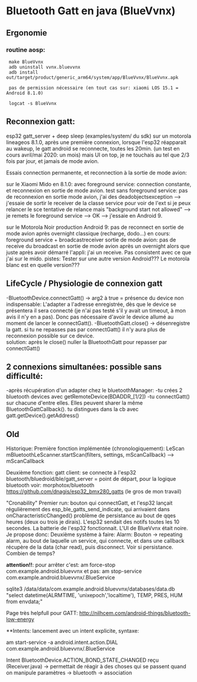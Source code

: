 # Bluetooth Gatt en java (BlueVvnx)
 
## Ergonomie
	 
### routine aosp:
	 make BlueVvnx 
	 adb uninstall vvnx.bluevvnx 
	 adb install out/target/product/generic_arm64/system/app/BlueVvnx/BlueVvnx.apk
	 
	 pas de permission nécessaire (en tout cas sur: xiaomi LOS 15.1 = Android 8.1.0)
	 
	 logcat -s BlueVvnx

## Reconnexion gatt:

esp32 gatt_server + deep sleep (examples/system/ du sdk)
sur un motorola lineageos 8.1.0, après une première connexion, lorsque l'esp32 réapparait au wakeup, le gatt android se reconnecte, toutes les 20min. 
	(un test en cours avril/mai 2020: un mois)
mais UI on top, je ne touchais au tel que 2/3 fois par jour, et jamais de mode avion.

Essais connection permanente, et reconnection à la sortie de mode avion:

sur le Xiaomi Mido en 8.1.0: 
avec foreground service: connection constante, et reconnexion en sortie de mode avion.
test sans foreground service: 
	pas de reconnexion en sortie mode avion, j'ai des deadobjectsexception
		--> j'essaie de sortir le receiver de la classe service pour voir de l'ext si je peux relancer le sce
	tentative de relance mais "background start not allowed"
		--> je remets le foreground service --> OK --> j'essaie en Android 9.
	
sur le Motorola Noir production Android 9:
pas de reconnect en sortie de mode avion après overnight classique (recharge, dodo...)
en cours: foreground service + broadcastreceiver sortie de mode avion: pas de receive du broadcast en sortie de mode avion après un overnight alors que juste après avoir
démarré l'appli: j'ai un receive. Pas consistent avec ce que j'ai sur le mido. 
pistes: Tester sur une autre version Android??? Le motorola blanc est en quelle version???


## LifeCycle / Physiologie de connexion gatt

-BluetoothDevice.connectGatt() -> arg2 à true = présence du device non indispensable: 
	L'adapter a l'adresse enregistrée, dès que le device se présentera il sera connecté (je n'ai pas testé s'il y avait un timeout, à mon avis il n'y en a pas).
	Donc pas nécessaire d'avoir le device allumé au moment de lancer le connectGatt().
-BluetoothGatt.close() -> désenregistre la gatt. si tu ne repasses pas par connectGatt() il n'y aura plus de reconnexion possible sur ce device.	
	solution: après le close() nuller la BluetoothGatt pour repasser par connectGatt()

















## 2 connexions simultanées: possible sans difficulté:
-après récupération d'un adapter chez le bluetoothManager:
-tu crées 2 bluetooth devices avec getRemoteDevice(BDADDR_[1/2])
-tu connectGatt() sur chacune d'entre elles. Elles peuvent sharer la même BluetoothGattCallback(). tu distingues dans la cb avec
	gatt.getDevice().getAddress() 








## Old
 
 Historique:
 Première fonction implémentée (chronologiquement): LeScan mBluetoothLeScanner.startScan(filters, settings, mScanCallback) --> mScanCallback 
 
 Deuxième fonction: gatt client: se connecte à l'esp32
	bluetooth/bluedroid/ble/gatt_server = point de départ, pour la logique bluetooth voir: morphotox/bluetooth
	https://github.com/dnagis/esp32_bmx280_gatts (le gros de mon travail)
	
 "Cronability"
 Premier run: bouton qui connectGatt, et l'esp32 lançait régulièrement des esp_ble_gatts_send_indicate, qui arrivaient dans onCharacteristicChanged()
	problème de persistance au bout de qqes heures (deux ou trois je dirais). L'esp32 sendait des notifs toutes les 10 secondes. La batterie de l'esp32
	fonctionnait. L'UI de BlueVvnx était noire. Je propose donc:
 Deuxième système à faire:
	Alarm: Bouton -> repeating alarm, au bout de laquelle un service, qui connecte, et dans une callback récupère de la data (char read), puis disconnect.
	Voir si persistance. Combien de temps?
 
 ****attention!!****: pour arrêter c'est:
 am force-stop com.example.android.bluevvnx
	 et pas:
 am stop-service com.example.android.bluevvnx/.BlueService
 
 sqlite3 /data/data/com.example.android.bluevvnx/databases/data.db "select datetime(ALRMTIME, 'unixepoch','localtime'), TEMP, PRES, HUM from envdata;"
 

 Page très helpfull pour GATT:
 http://nilhcem.com/android-things/bluetooth-low-energy
 

 **Intents: lancement avec un intent explicite, syntaxe:
 
 am start-service -a android.intent.action.DIAL com.example.android.bluevvnx/.BlueService
 
  Intent BluetoothDevice.ACTION_BOND_STATE_CHANGED reçu (Receiver.java) -> permettait de réagir à des choses qui se passent quand on 
	manipule paramètres -> bluetooth -> association
 
 


